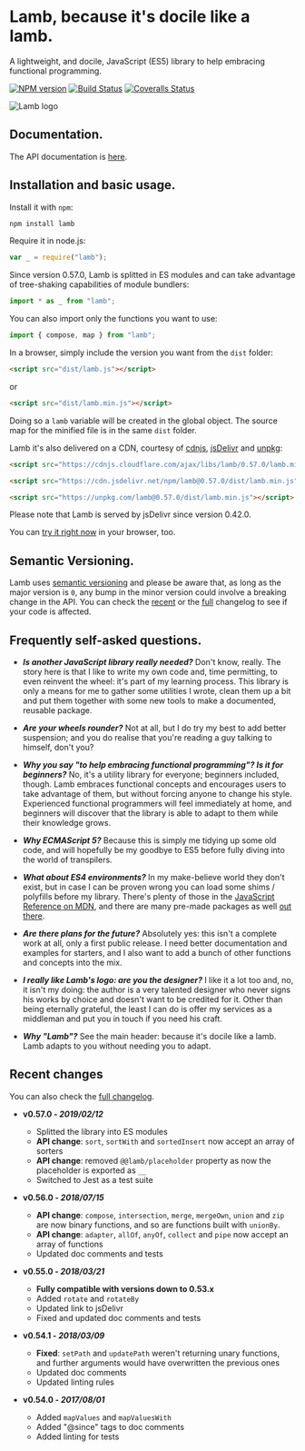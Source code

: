 # Lamb, because it's docile like a lamb.

A lightweight, and docile, JavaScript (ES5) library to help embracing functional programming.

[![NPM version](https://img.shields.io/npm/v/lamb.svg)](https://www.npmjs.com/package/lamb) [![Build Status](https://img.shields.io/travis/ascartabelli/lamb/master.svg)](https://travis-ci.org/ascartabelli/lamb) [![Coveralls Status](https://img.shields.io/coveralls/ascartabelli/lamb/master.svg)](https://coveralls.io/github/ascartabelli/lamb)

![Lamb logo](https://ascartabelli.github.io/lamb/images/logo_600x130.png "Lamb, because it's docile like a lamb")

## Documentation.

The API documentation is [here](https://ascartabelli.github.io/lamb/module-lamb.html).

## Installation and basic usage.

Install it with `npm`:

```bash
npm install lamb
```

Require it in node.js:

```javascript
var _ = require("lamb");
```

Since version 0.57.0, Lamb is splitted in ES modules and can take advantage of tree-shaking capabilities of module bundlers:

```javascript
import * as _ from "lamb";
```

You can also import only the functions you want to use:

```javascript
import { compose, map } from "lamb";
```

In a browser, simply include the version you want from the `dist` folder:

```html
<script src="dist/lamb.js"></script>
```

or

```html
<script src="dist/lamb.min.js"></script>
```

Doing so a `lamb` variable will be created in the global object.
The source map for the minified file is in the same `dist` folder.

Lamb it's also delivered on a CDN, courtesy of [cdnjs](https://cdnjs.com/), [jsDelivr](https://www.jsdelivr.com/) and [unpkg](https://unpkg.com/):

```html
<script src="https://cdnjs.cloudflare.com/ajax/libs/lamb/0.57.0/lamb.min.js"></script>
```

```html
<script src="https://cdn.jsdelivr.net/npm/lamb@0.57.0/dist/lamb.min.js"></script>
```

```html
<script src="https://unpkg.com/lamb@0.57.0/dist/lamb.min.js"></script>
```

Please note that Lamb is served by jsDelivr since version 0.42.0.

You can [try it right now](https://runkit.com/npm/lamb) in your browser, too.

## Semantic Versioning.

Lamb uses [semantic versioning](http://semver.org/) and please be aware that, as long as the major version is `0`, any
bump in the minor version could involve a breaking change in the API.
You can check the [recent](#recent_changes) or the [full](https://ascartabelli.github.io/lamb/changelog.html) changelog to see if your code is affected.

## Frequently self-asked questions.

- ***Is another JavaScript library really needed?***
  Don't know, really.
  The story here is that I like to write my own code and, time permitting, to even reinvent the wheel: it's part of my learning process.
  This library is only a means for me to gather some utilities I wrote, clean them up a bit and put them together with some new tools to make
  a documented, reusable package.

- ***Are your wheels rounder?***
  Not at all, but I do try my best to add better suspension; and you do realise that you're reading a guy talking to himself, don't you?

- ***Why you say "to help embracing functional programming"? Is it for beginners?***
  No, it's a utility library for everyone; beginners included, though.
  Lamb embraces functional concepts and encourages users to take advantage of them, but without forcing anyone to change his style.
  Experienced functional programmers will feel immediately at home, and beginners will discover that the library is able to adapt to them while their knowledge grows.

- ***Why ECMAScript 5?***
  Because this is simply me tidying up some old code, and will hopefully be my goodbye to ES5 before fully diving into the world of transpilers.

- ***What about ES4 environments?***
  In my make-believe world they don't exist, but in case I can be proven wrong you can load some shims / polyfills before my
  library. There's plenty of those in the [JavaScript Reference on MDN](https://developer.mozilla.org/en-US/docs/Web/JavaScript/Reference/),
  and there are many pre-made packages as well [out there](https://github.com/es-shims/es5-shim/).

- ***Are there plans for the future?***
  Absolutely yes: this isn't a complete work at all, only a first public release.
  I need better documentation and examples for starters, and I also want to add a bunch of other functions and concepts into the mix.

- ***I really like Lamb's logo: are you the designer?***
  I like it a lot too and, no, it isn't my doing: the author is a very talented designer who never signs his works by choice and doesn't want to be credited for it.
  Other than being eternally grateful, the least I can do is offer my services as a middleman and put you in touch if you need his craft.

- ***Why "Lamb"?***
  See the main header: because it's docile like a lamb. Lamb adapts to you without needing you to adapt.

## <a name="recent_changes"></a> Recent changes
You can also check the [full changelog](https://ascartabelli.github.io/lamb/changelog.html).

- **v0.57.0 - *2019/02/12***
  - Splitted the library into ES modules
  - **API change**: `sort`, `sortWith` and `sortedInsert` now accept an array of sorters
  - **API change**: removed `@@lamb/placeholder` property as now the placeholder is exported as `__`
  - Switched to Jest as a test suite

- **v0.56.0 - *2018/07/15***
  - **API change**: `compose`, `intersection`, `merge`, `mergeOwn`, `union` and `zip` are now binary functions, and so are functions built with `unionBy`.
  - **API change**: `adapter`, `allOf`, `anyOf`, `collect` and `pipe` now accept an array of functions
  - Updated doc comments and tests

- **v0.55.0 - *2018/03/21***
  - **Fully compatible with versions down to 0.53.x**
  - Added `rotate` and `rotateBy`
  - Updated link to jsDelivr
  - Fixed and updated doc comments and tests

- **v0.54.1 - *2018/03/09***
  - **Fixed**: `setPath` and `updatePath` weren't returning unary functions, and further arguments would have overwritten the previous ones
  - Updated doc comments
  - Updated linting rules

- **v0.54.0 - *2017/08/01***
  - Added `mapValues` and `mapValuesWith`
  - Added "@since" tags to doc comments
  - Added linting for tests
